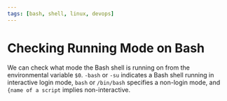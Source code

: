 ```yaml
---
tags: [bash, shell, linux, devops]
---
```


# Checking Running Mode on Bash

We can check what mode the Bash shell is running on from the environmental
variable `$0`. `-bash` or `-su` indicates a Bash shell running in interactive
login mode, `bash` or `/bin/bash` specifies a non-login mode, and `{name of a
script` implies non-interactive.
